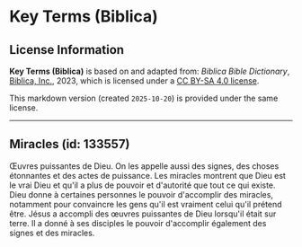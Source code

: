 # Key Terms (Biblica)

## License Information

**Key Terms (Biblica)** is based on and adapted from: _Biblica Bible Dictionary_, [Biblica, Inc.](https://www.biblica.com/), 2023, which is licensed under a [CC BY-SA 4.0 license](https://creativecommons.org/licenses/by-sa/4.0/legalcode.en).

This markdown version (created `2025-10-20`) is provided under the same license.



--------------------------------

## Miracles (id: 133557)

Œuvres puissantes de Dieu. On les appelle aussi des signes, des choses étonnantes et des actes de puissance. Les miracles montrent que Dieu est le vrai Dieu et qu'il a plus de pouvoir et d'autorité que tout ce qui existe. Dieu donne à certaines personnes le pouvoir d'accomplir des miracles, notamment pour convaincre les gens qu'il est vraiment celui qu'il prétend être. Jésus a accompli des œuvres puissantes de Dieu lorsqu'il était sur terre. Il a donné à ses disciples le pouvoir d'accomplir également des signes et des miracles.


